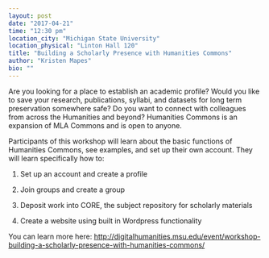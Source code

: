 ```yaml
---
layout: post 
date: "2017-04-21"
time: "12:30 pm"
location_city: "Michigan State University"
location_physical: "Linton Hall 120"
title: "Building a Scholarly Presence with Humanities Commons"
author: "Kristen Mapes"
bio: ""
---
```

Are you looking for a place to establish an academic profile? Would you like to save your research, publications, syllabi, and datasets for long term preservation somewhere safe? Do you want to connect with colleagues from across the Humanities and beyond? Humanities Commons is an expansion of MLA Commons and is open to anyone.

Participants of this workshop will learn about the basic functions of Humanities Commons, see examples, and set up their own account. They will learn specifically how to:

1) Set up an account and create a profile

2) Join groups and create a group

3) Deposit work into CORE, the subject repository for scholarly materials

4) Create a website using built in Wordpress functionality

You can learn more here: <http://digitalhumanities.msu.edu/event/workshop-building-a-scholarly-presence-with-humanities-commons/>
